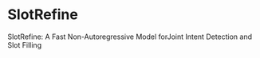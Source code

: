 # SlotRefine
SlotRefine: A Fast Non-Autoregressive Model forJoint Intent Detection and Slot Filling
